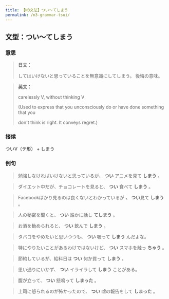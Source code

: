 ```yaml
---
title: 【N3文法】つい〜てしまう
permalink: /n3-grammar-tsui/
---
```


## 文型：つい〜てしまう

### 意思

> **日文：**
> 
> してはいけないと思っていることを無意識にしてしまう。 後悔の意味。


> **英文：**
> 
> carelessly V, without thinking V
> 
> (Used to express that you unconsciously do or have done something that you
> 
> don't think is right. It conveys regret.)


### 接续

ついV（テ形） + しまう

### 例句

> 勉強しなければいけないと思っているが、 **つい** アニメを見て **しまう** 。

> ダイエット中だが、チョコレートを見ると、 **つい** 食べて **しまう** 。

> Facebookばかり見るのは良くないとわかっているが **、 つい**見て **しまう** 。

> 人の秘密を聞くと、 **つい** 誰かに話し **てしまう** 。

> お酒を勧められると、 **つい** 飲んで **しまう** 。

> タバコをやめたいと思いつつも、 **つい** 吸って **しまう** んだよな。

> 特にやりたいことがあるわけではないけど、 **つい** スマホを触っ **ちゃう** 。

> 節約しているが、給料日は **つい** 何か買って **しまう** 。

> 思い通りにいかず、 **つい** イライラして **しまう** ことがある。

> 腹が立って、 **つい** 怒鳴って **しまった** 。

> 上司に怒られるのが怖かったので、 **つい** 嘘の報告をして **しまった** 。

